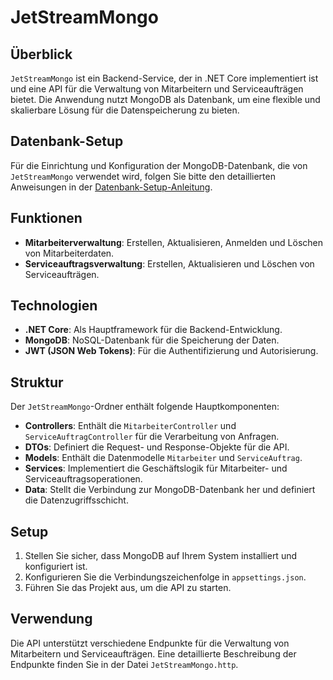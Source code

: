 # JetStreamMongo

## Überblick

`JetStreamMongo` ist ein Backend-Service, der in .NET Core implementiert ist und eine API für die Verwaltung von Mitarbeitern und Serviceaufträgen bietet. Die Anwendung nutzt MongoDB als Datenbank, um eine flexible und skalierbare Lösung für die Datenspeicherung zu bieten.

## Datenbank-Setup

Für die Einrichtung und Konfiguration der MongoDB-Datenbank, die von `JetStreamMongo` verwendet wird, folgen Sie bitte den detaillierten Anweisungen in der [Datenbank-Setup-Anleitung](./DatabaseSetup.md).


## Funktionen

- **Mitarbeiterverwaltung**: Erstellen, Aktualisieren, Anmelden und Löschen von Mitarbeiterdaten.
- **Serviceauftragsverwaltung**: Erstellen, Aktualisieren und Löschen von Serviceaufträgen.

## Technologien

- **.NET Core**: Als Hauptframework für die Backend-Entwicklung.
- **MongoDB**: NoSQL-Datenbank für die Speicherung der Daten.
- **JWT (JSON Web Tokens)**: Für die Authentifizierung und Autorisierung.

## Struktur

Der `JetStreamMongo`-Ordner enthält folgende Hauptkomponenten:

- **Controllers**: Enthält die `MitarbeiterController` und `ServiceAuftragController` für die Verarbeitung von Anfragen.
- **DTOs**: Definiert die Request- und Response-Objekte für die API.
- **Models**: Enthält die Datenmodelle `Mitarbeiter` und `ServiceAuftrag`.
- **Services**: Implementiert die Geschäftslogik für Mitarbeiter- und Serviceauftragsoperationen.
- **Data**: Stellt die Verbindung zur MongoDB-Datenbank her und definiert die Datenzugriffsschicht.

## Setup

1. Stellen Sie sicher, dass MongoDB auf Ihrem System installiert und konfiguriert ist.
2. Konfigurieren Sie die Verbindungszeichenfolge in `appsettings.json`.
3. Führen Sie das Projekt aus, um die API zu starten.

## Verwendung

Die API unterstützt verschiedene Endpunkte für die Verwaltung von Mitarbeitern und Serviceaufträgen. Eine detaillierte Beschreibung der Endpunkte finden Sie in der Datei `JetStreamMongo.http`.

